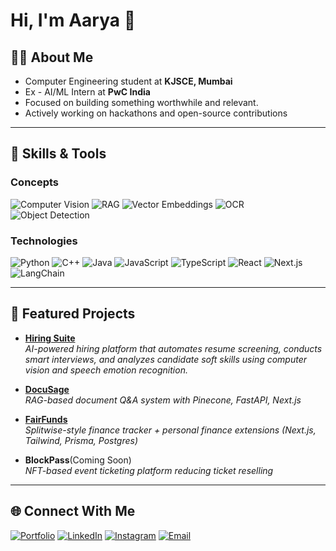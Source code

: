# Hi, I'm Aarya 👋  

## 🧑‍💻 About Me  
- Computer Engineering student at **KJSCE, Mumbai**  
- Ex - AI/ML Intern at **PwC India**
- Focused on building something worthwhile and relevant.
- Actively working on hackathons and open-source contributions 

---

## 🧠 Skills & Tools  

### Concepts  
![Computer Vision](https://img.shields.io/badge/Computer_Vision-5C3EE8?style=flat&logo=opencv&logoColor=white)  ![RAG](https://img.shields.io/badge/Retrieval_Augmented_Generation-FF6F00?style=flat&logo=apache-spark&logoColor=white)  ![Vector Embeddings](https://img.shields.io/badge/Vector_Embeddings-8A2BE2?style=flat&logo=semanticweb&logoColor=white)  ![OCR](https://img.shields.io/badge/OCR_(Tesseract)-5C3EE8?style=flat&logo=google&logoColor=white)  ![Object Detection](https://img.shields.io/badge/Object_Detection_(YOLOv8)-00FFFF?style=flat&logo=roboflow&logoColor=black)  

### Technologies  
![Python](https://img.shields.io/badge/Python_3.13-3776AB?style=flat&logo=python&logoColor=white)  ![C++](https://img.shields.io/badge/C++-00599C?style=flat&logo=c%2B%2B&logoColor=white)  ![Java](https://img.shields.io/badge/Java-007396?style=flat&logo=java&logoColor=white)  ![JavaScript](https://img.shields.io/badge/JavaScript-F7DF1E?style=flat&logo=javascript&logoColor=black)  ![TypeScript](https://img.shields.io/badge/TypeScript-3178C6?style=flat&logo=typescript&logoColor=white)  ![React](https://img.shields.io/badge/React-20232A?style=flat&logo=react&logoColor=61DAFB)  ![Next.js](https://img.shields.io/badge/Next.js-000000?style=flat&logo=nextdotjs&logoColor=white)  ![LangChain](https://img.shields.io/badge/LangChain-1C3C3C?style=flat&logo=chainlink&logoColor=white)  

---

## 📌 Featured Projects  

- [**Hiring Suite**](https://github.com/Valgaza/Hiring_Suite)  
  *AI-powered hiring platform that automates resume screening, conducts smart interviews, and analyzes candidate soft skills using computer vision and speech emotion recognition.*

- [**DocuSage**](https://github.com/Aditey1908/DocuSage)  
  *RAG-based document Q&A system with Pinecone, FastAPI, Next.js*  

- [**FairFunds**](https://github.com/Valgaza/FairFunds)  
  *Splitwise-style finance tracker + personal finance extensions (Next.js, Tailwind, Prisma, Postgres)*  

- **BlockPass**(Coming Soon)  
  *NFT-based event ticketing platform reducing ticket reselling*  

---

## 🌐 Connect With Me  

[![Portfolio](https://img.shields.io/badge/Portfolio-000000?style=flat&logo=vercel&logoColor=white)](https://aaryapatil.vercel.app/)  [![LinkedIn](https://img.shields.io/badge/LinkedIn-0A66C2?style=flat&logo=linkedin&logoColor=white)](https://www.linkedin.com/in/valgaza)  [![Instagram](https://img.shields.io/badge/Instagram-E4405F?style=flat&logo=instagram&logoColor=white)](https://www.instagram.com/apatil_3004/)   [![Email](https://img.shields.io/badge/Email-D14836?style=flat&logo=gmail&logoColor=white)](mailto:aaryapatil3004@gmail.com)  
